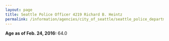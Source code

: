 ```yaml
---
layout: page
title: Seattle Police Officer 4219 Richard B. Heintz
permalink: /information/agencies/city_of_seattle/seattle_police_department/copbook/4219/
---
```


**Age as of Feb. 24, 2016:** 64.0
